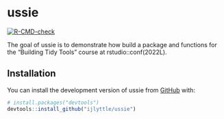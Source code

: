 
<!-- README.md is generated from README.Rmd. Please edit that file -->

# ussie

<!-- badges: start -->

[![R-CMD-check](https://github.com/ijlyttle/ussie/actions/workflows/R-CMD-check.yaml/badge.svg)](https://github.com/ijlyttle/ussie/actions/workflows/R-CMD-check.yaml)
<!-- badges: end -->

The goal of ussie is to demonstrate how build a package and functions
for the “Building Tidy Tools” course at rstudio::conf(2022L).

## Installation

You can install the development version of ussie from
[GitHub](https://github.com/) with:

``` r
# install.packages("devtools")
devtools::install_github("ijlyttle/ussie")
```
